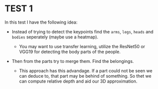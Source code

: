 # TEST 1
In this test I have the following idea:
* Instead of trying to detect the keypoints find the ```arms```, ```legs```, ```heads``` and ```bodies``` seperately (maybe use a heatmap).
  * You may want to use transfer learning, utilize the ResNet50 or VGG19 for detecting the body parts of the people.

* Then from the parts try to merge them. Find the belongings.
  * This approach has this advandage. If a part could not be seen we can deduce to, that part may be behind of something. So thet we can compute relative depth and aid our 3D approximation.
